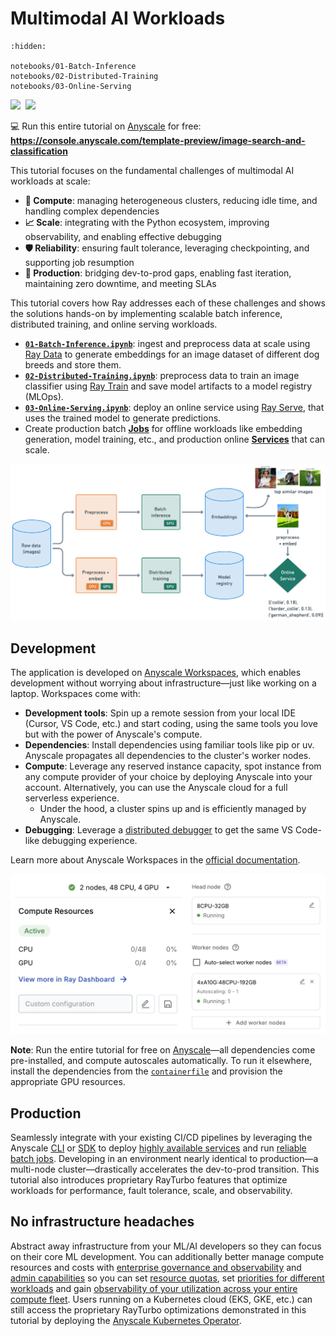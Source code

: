 # Multimodal AI Workloads

```{toctree}
:hidden:

notebooks/01-Batch-Inference
notebooks/02-Distributed-Training
notebooks/03-Online-Serving
```

<div align="left">
<a target="_blank" href="https://console.anyscale.com/"><img src="https://img.shields.io/badge/🚀 Run_on-Anyscale-9hf"></a>&nbsp;
<a href="https://github.com/anyscale/multimodal-ai" role="button"><img src="https://img.shields.io/static/v1?label=&amp;message=View%20On%20GitHub&amp;color=586069&amp;logo=github&amp;labelColor=2f363d"></a>&nbsp;
</div>

💻 Run this entire tutorial on [Anyscale](https://www.anyscale.com/) for free:
**https://console.anyscale.com/template-preview/image-search-and-classification**

This tutorial focuses on the fundamental challenges of multimodal AI workloads at scale:

- **🔋 Compute**: managing heterogeneous clusters, reducing idle time, and handling complex dependencies
- **📈 Scale**: integrating with the Python ecosystem, improving observability, and enabling effective debugging
- **🛡️ Reliability**: ensuring fault tolerance, leveraging checkpointing, and supporting job resumption
- **🚀 Production**: bridging dev-to-prod gaps, enabling fast iteration, maintaining zero downtime, and meeting SLAs

This tutorial covers how Ray addresses each of these challenges and shows the solutions hands-on by implementing scalable batch inference, distributed training, and online serving workloads.

- [**`01-Batch-Inference.ipynb`**](https://github.com/anyscale/multimodal-ai/tree/main/notebooks/01-Batch-Inference.ipynb): ingest and preprocess data at scale using [Ray Data](https://docs.ray.io/en/latest/data/data.html) to generate embeddings for an image dataset of different dog breeds and store them.
- [**`02-Distributed-Training.ipynb`**](https://github.com/anyscale/multimodal-ai/tree/main/notebooks/02-Distributed-Training.ipynb): preprocess data to train an image classifier using [Ray Train](https://docs.ray.io/en/latest/train/train.html) and save model artifacts to a model registry (MLOps).
- [**`03-Online-Serving.ipynb`**](https://github.com/anyscale/multimodal-ai/tree/main/notebooks/03-Online-Serving.ipynb): deploy an online service using [Ray Serve](https://docs.ray.io/en/latest/serve/index.html), that uses the trained model to generate predictions.
- Create production batch [**Jobs**](https://docs.anyscale.com/platform/jobs/) for offline workloads like embedding generation, model training, etc., and production online [**Services**](https://docs.anyscale.com/platform/services/) that can scale.

<img src="https://raw.githubusercontent.com/anyscale/multimodal-ai/refs/heads/main/images/overview.png" width=1000>

## Development

The application is developed on [Anyscale Workspaces](https://docs.anyscale.com/platform/workspaces/), which enables development without worrying about infrastructure—just like working on a laptop. Workspaces come with:
- **Development tools**: Spin up a remote session from your local IDE (Cursor, VS Code, etc.) and start coding, using the same tools you love but with the power of Anyscale's compute.
- **Dependencies**: Install dependencies using familiar tools like pip or uv. Anyscale propagates all dependencies to the cluster's worker nodes.
- **Compute**: Leverage any reserved instance capacity, spot instance from any compute provider of your choice by deploying Anyscale into your account. Alternatively, you can use the Anyscale cloud for a full serverless experience.
  - Under the hood, a cluster spins up and is efficiently managed by Anyscale.
- **Debugging**: Leverage a [distributed debugger](https://docs.anyscale.com/platform/workspaces/workspaces-debugging/#distributed-debugger) to get the same VS Code-like debugging experience.

Learn more about Anyscale Workspaces in the [official documentation](https://docs.anyscale.com/platform/workspaces/).

<div align="center">
  <img src="https://raw.githubusercontent.com/anyscale/multimodal-ai/refs/heads/main/images/compute.png" width=600>
</div>

**Note**: Run the entire tutorial for free on [Anyscale](https://console.anyscale.com/)—all dependencies come pre-installed, and compute autoscales automatically. To run it elsewhere, install the dependencies from the [`containerfile`](https://github.com/anyscale/multimodal-ai/tree/main/containerfile) and provision the appropriate GPU resources.

## Production
Seamlessly integrate with your existing CI/CD pipelines by leveraging the Anyscale [CLI](https://docs.anyscale.com/reference/quickstart-cli) or [SDK](https://docs.anyscale.com/reference/quickstart-sdk) to deploy [highly available services](https://docs.anyscale.com/platform/services) and run [reliable batch jobs](https://docs.anyscale.com/platform/jobs). Developing in an environment nearly identical to production—a multi-node cluster—drastically accelerates the dev-to-prod transition. This tutorial also introduces proprietary RayTurbo features that optimize workloads for performance, fault tolerance, scale, and observability.

## No infrastructure headaches
Abstract away infrastructure from your ML/AI developers so they can focus on their core ML development. You can additionally better manage compute resources and costs with [enterprise governance and observability](https://www.anyscale.com/blog/enterprise-governance-observability) and [admin capabilities](https://docs.anyscale.com/administration/overview) so you can set [resource quotas](https://docs.anyscale.com/reference/resource-quotas/), set [priorities for different workloads](https://docs.anyscale.com/administration/cloud-deployment/global-resource-scheduler) and gain [observability of your utilization across your entire compute fleet](https://docs.anyscale.com/administration/resource-management/telescope-dashboard).
Users running on a Kubernetes cloud (EKS, GKE, etc.) can still access the proprietary RayTurbo optimizations demonstrated in this tutorial by deploying the [Anyscale Kubernetes Operator](https://docs.anyscale.com/administration/cloud-deployment/kubernetes/).